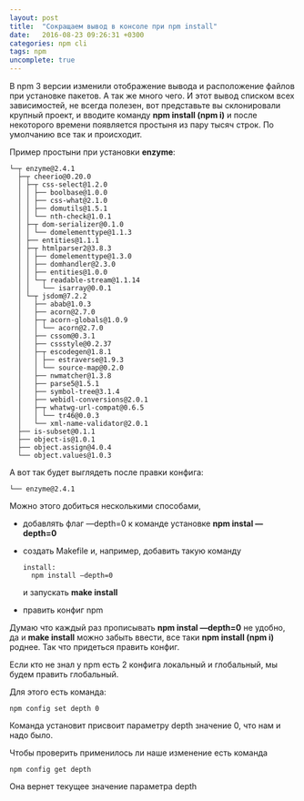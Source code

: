 ```yaml
---
layout: post
title:  "Сокращаем вывод в консоле при npm install"
date:   2016-08-23 09:26:31 +0300
categories: npm cli
tags: npm
uncomplete: true
---
```


В npm 3 версии изменили отображение вывода и расположение файлов при установке пакетов. А так же много чего. И этот вывод списком всех зависимостей, не всегда полезен, вот представьте вы склонировали крупный проект, и вводите команду **npm install (npm i)** и после некоторого времени появляется простыня из пару тысяч строк. По умолчанию все так и происходит. 

Пример простыни при установки **enzyme**:

```
└─┬ enzyme@2.4.1
  ├─┬ cheerio@0.20.0
  │ ├─┬ css-select@1.2.0
  │ │ ├── boolbase@1.0.0
  │ │ ├── css-what@2.1.0
  │ │ ├── domutils@1.5.1
  │ │ └── nth-check@1.0.1
  │ ├─┬ dom-serializer@0.1.0
  │ │ └── domelementtype@1.1.3
  │ ├── entities@1.1.1
  │ ├─┬ htmlparser2@3.8.3
  │ │ ├── domelementtype@1.3.0
  │ │ ├── domhandler@2.3.0
  │ │ ├── entities@1.0.0
  │ │ └─┬ readable-stream@1.1.14
  │ │   └── isarray@0.0.1
  │ └─┬ jsdom@7.2.2
  │   ├── abab@1.0.3
  │   ├── acorn@2.7.0
  │   ├─┬ acorn-globals@1.0.9
  │   │ └── acorn@2.7.0
  │   ├── cssom@0.3.1
  │   ├── cssstyle@0.2.37
  │   ├─┬ escodegen@1.8.1
  │   │ ├── estraverse@1.9.3
  │   │ └── source-map@0.2.0
  │   ├── nwmatcher@1.3.8
  │   ├── parse5@1.5.1
  │   ├── symbol-tree@3.1.4
  │   ├── webidl-conversions@2.0.1
  │   ├─┬ whatwg-url-compat@0.6.5
  │   │ └── tr46@0.0.3
  │   └── xml-name-validator@2.0.1
  ├── is-subset@0.1.1
  ├── object-is@1.0.1
  ├── object.assign@4.0.4
  └── object.values@1.0.3
```

А вот так будет выглядеть после правки конфига:

```
└── enzyme@2.4.1
```

Можно этого добиться несколькими способами, 

- добавлять флаг —depth=0 к команде установке **npm instal  —depth=0**

- создать Makefile и,  например, добавить такую команду

  ```
  install:
    npm install —depth=0
  ```

  и запускать **make install**

- править конфиг npm

Думаю что каждый раз прописывать **npm instal  —depth=0** не удобно, да и **make install** можно забыть ввести, все таки **npm install (npm i)** роднее. Так что придеться править конфиг.

Если кто не знал у npm есть 2 конфига локальный и глобальный, мы будем править глобальный.

Для этого есть команда:

```
npm config set depth 0
```

Команда установит присвоит параметру depth значение 0, что нам и надо было.

Чтобы проверить применилось ли наше изменение есть команда

```
npm config get depth
```

Она вернет текущее значение параметра depth
